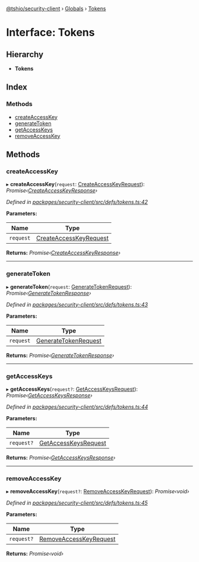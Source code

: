 [@tshio/security-client](../README.md) › [Globals](../globals.md) › [Tokens](tokens.md)

# Interface: Tokens

## Hierarchy

* **Tokens**

## Index

### Methods

* [createAccessKey](tokens.md#markdown-header-createaccesskey)
* [generateToken](tokens.md#markdown-header-generatetoken)
* [getAccessKeys](tokens.md#markdown-header-getaccesskeys)
* [removeAccessKey](tokens.md#markdown-header-removeaccesskey)

## Methods

###  createAccessKey

▸ **createAccessKey**(`request`: [CreateAccessKeyRequest](createaccesskeyrequest.md)): *Promise‹[CreateAccessKeyResponse](createaccesskeyresponse.md)›*

*Defined in [packages/security-client/src/defs/tokens.ts:42](https://github.com/TheSoftwareHouse/rad-modules-tools/blob/22a789f/packages/security-client/src/defs/tokens.ts#L42)*

**Parameters:**

Name | Type |
------ | ------ |
`request` | [CreateAccessKeyRequest](createaccesskeyrequest.md) |

**Returns:** *Promise‹[CreateAccessKeyResponse](createaccesskeyresponse.md)›*

___

###  generateToken

▸ **generateToken**(`request`: [GenerateTokenRequest](generatetokenrequest.md)): *Promise‹[GenerateTokenResponse](generatetokenresponse.md)›*

*Defined in [packages/security-client/src/defs/tokens.ts:43](https://github.com/TheSoftwareHouse/rad-modules-tools/blob/22a789f/packages/security-client/src/defs/tokens.ts#L43)*

**Parameters:**

Name | Type |
------ | ------ |
`request` | [GenerateTokenRequest](generatetokenrequest.md) |

**Returns:** *Promise‹[GenerateTokenResponse](generatetokenresponse.md)›*

___

###  getAccessKeys

▸ **getAccessKeys**(`request?`: [GetAccessKeysRequest](getaccesskeysrequest.md)): *Promise‹[GetAccessKeysResponse](getaccesskeysresponse.md)›*

*Defined in [packages/security-client/src/defs/tokens.ts:44](https://github.com/TheSoftwareHouse/rad-modules-tools/blob/22a789f/packages/security-client/src/defs/tokens.ts#L44)*

**Parameters:**

Name | Type |
------ | ------ |
`request?` | [GetAccessKeysRequest](getaccesskeysrequest.md) |

**Returns:** *Promise‹[GetAccessKeysResponse](getaccesskeysresponse.md)›*

___

###  removeAccessKey

▸ **removeAccessKey**(`request?`: [RemoveAccessKeyRequest](removeaccesskeyrequest.md)): *Promise‹void›*

*Defined in [packages/security-client/src/defs/tokens.ts:45](https://github.com/TheSoftwareHouse/rad-modules-tools/blob/22a789f/packages/security-client/src/defs/tokens.ts#L45)*

**Parameters:**

Name | Type |
------ | ------ |
`request?` | [RemoveAccessKeyRequest](removeaccesskeyrequest.md) |

**Returns:** *Promise‹void›*
